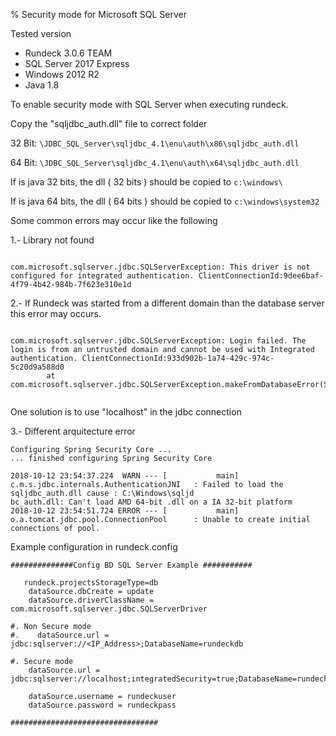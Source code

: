 % Security mode for Microsoft SQL Server

Tested version
* Rundeck 3.0.6 TEAM
* SQL Server 2017 Express
* Windows 2012 R2
* Java 1.8


To enable security mode with SQL Server when executing rundeck.

Copy the "sqljdbc_auth.dll" file to correct folder

32 Bit: `\JDBC_SQL_Server\sqljdbc_4.1\enu\auth\x86\sqljdbc_auth.dll`

64 Bit: `\JDBC_SQL_Server\sqljdbc_4.1\enu\auth\x64\sqljdbc_auth.dll`


If is java 32 bits, the dll ( 32 bits ) should be copied to  `c:\windows\`

If is java 64 bits, the dll ( 64 bits ) should be copied to  `c:\windows\system32`



Some common errors may occur like the following



1.- Library not found

~~~

com.microsoft.sqlserver.jdbc.SQLServerException: This driver is not configured for integrated authentication. ClientConnectionId:9dee6baf-4f79-4b42-984b-7f623e310e1d

~~~

2.- If Rundeck was started from a different domain than the database server this error may occurs. 

~~~

com.microsoft.sqlserver.jdbc.SQLServerException: Login failed. The login is from an untrusted domain and cannot be used with Integrated authentication. ClientConnectionId:933d902b-1a74-429c-974c-5c20d9a588d0
        at com.microsoft.sqlserver.jdbc.SQLServerException.makeFromDatabaseError(SQLServerException.java:259)
        
~~~

One solution is to use "localhost" in the jdbc connection 


3.- Different arquitecture error 

~~~
Configuring Spring Security Core ...
... finished configuring Spring Security Core

2018-10-12 23:54:37.224  WARN --- [           main] c.m.s.jdbc.internals.AuthenticationJNI   : Failed to load the sqljdbc_auth.dll cause : C:\Windows\sqljd
bc_auth.dll: Can't load AMD 64-bit .dll on a IA 32-bit platform
2018-10-12 23:54:51.724 ERROR --- [           main] o.a.tomcat.jdbc.pool.ConnectionPool      : Unable to create initial connections of pool.

~~~



Example configuration in rundeck.config 

~~~
##############Config BD SQL Server Example ###########

   rundeck.projectsStorageType=db
    dataSource.dbCreate = update
    dataSource.driverClassName = com.microsoft.sqlserver.jdbc.SQLServerDriver

#. Non Secure mode
#.    dataSource.url = jdbc:sqlserver://<IP_Address>;DatabaseName=rundeckdb

#. Secure mode 
    dataSource.url = jdbc:sqlserver://localhost;integratedSecurity=true;DatabaseName=rundeckdb

    dataSource.username = rundeckuser
    dataSource.password = rundeckpass
    
#################################
~~~
